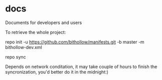 # docs
Documents for developers and users

To retrieve the whole project:

repo init -u https://github.com/bithollow/manifests.git -b master -m bithollow-dev.xml

repo sync

Depends on network conditation, it may take couple of hours to finish the syncronization, you'd better do it in the midnight:)
